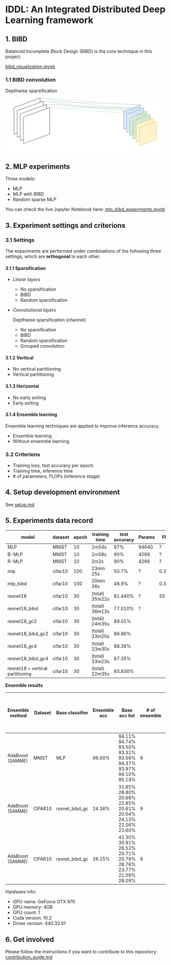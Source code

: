 # IDDL: An Integrated Distributed Deep Learning framework

## 1. BIBD

Balanced Incomplete Block Design (BIBD) is the core technique in this project.

[bibd_visualization.ipynb](https://nbviewer.jupyter.org/github/iid2019/iddl/blob/master/bibd/bibd_visualization.ipynb)

### 1.1 BIBD convolution

Depthwise sparsification

![BIBD convolution](./figure/bibd_convolution.png)

## 2. MLP experiments

Three models:
- MLP
- MLP with BIBD
- Random sparse MLP

You can check the live Jupyter Notebook here: [mlp_bibd_experiments.ipynb](https://nbviewer.jupyter.org/github/DerekDick/iid2019-final-project/blob/master/mlp/mlp_bibd_experiments.ipynb)

## 3. Experiment settings and criterions

### 3.1 Settings

The experiments are performed under combinations of the following three settings, which are **orthogonal** to each other.

#### 3.1.1 Sparsification

- _Linear layers_

    - No sparsification
    - BIBD
    - Random sparsification

- _Convolutional layers_

    Depthwise sparsification (channel)
    
    - No sparsification
    - BIBD
    - Random sparsification
    - Grouped convolution

#### 3.1.2 Vertical

- No vertical partitioning
- Vertical partitioning

#### 3.1.3 Horizontal

- No early exiting
- Early exiting

#### 3.1.4 Ensemble learning

Ensemble learning techniques are applied to improve inference accuracy.

- Ensemble learning
- Without ensemble learning

### 3.2 Criterions

- Training loss, test accuracy per epoch
- Training time, inference time
- \# of parameters, FLOPs (inference stage)

## 4. Setup development environment

See [setup.md](./setup.md)

## 5. Experiments data record

| model | dataset | epoch | training time | test accuracy | Params | FLOPs |
|---|---|---|---|---|---|---|
| MLP | MNIST | 10 | 1m54s | 97% | 94640 | ? |
| B-MLP | MNIST | 10 | 1m58s | 90% | 4266 | ? |
| R-MLP | MNIST | 10 | 2m2s | 90% | 4266 | ? |
| mlp | cifar10 | 100 | 23min 25s | 50.7% | ? | 0.31M |
| mlp_bibd | cifar10 | 100 | 20min 36s | 48.9% | ? | 0.30M |
| resnet18 | cifar10 | 30 | (total) 35m22s | 81.440% | ? | 557.89M |
| resnet18_bibd | cifar10 | 30 | (total) 36m13s | 77.010% | ? |
| resnet18_gc2 | cifar10 | 30 | (total) 24m35s | 89.01% | | |
| resnet18_bibd_gc2 | cifar10 | 30 | (total) 33m20s | 86.86% | | |
| resnet18_gc4 | cifar10 | 30 | (total) 23m30s | 88.38% | | |
| resnet18_bibd_gc4 | cifar10| 30 | (total) 33m23s | 87.35% | | |
| resnet18 + vertical partitioning | cifar10 | 30 | (total) 22m35s | 83.830% |  |  |

**Ensemble results**

| Ensemble method | Dataset | Base classifier | Ensemble acc | Base acc list | # of ensemble | # of epoch <br> (for training single base classifier) |
|---|---|---|---|---|---|---|
| AdaBoost (SAMME) | MNIST | MLP | 96.00% | 94.11%<br>94.74%<br>93.50%<br>93.31%<br>93.56%<br>94.37%<br>93.97%<br>94.10%<br>95.19% | 9 | 1 |
| AdaBoost (SAMME) | CIFAR10 | resnet_bibd_gc | 24.36% | 31.85%<br>28.80%<br>20.68%<br>22.85%<br>20.61%<br>20.04%<br>24.13%<br>22.06%<br>23.60% | 9 | 1 |
| AdaBoost (SAMME) | CIFAR10 | resnet_bibd_gc | 26.15% | 41.30%<br>30.91%<br>28.52%<br>20.71%<br>20.79%<br>28.76%<br>23.77%<br>21.09%<br>28.09% | 9 | 3 |

Hardware info:
- GPU name: GeForce GTX 970
- GPU memory: 4GB
- GPU count: 1
- Cuda version: 10.2
- Driver version: 440.33.01

## 6. Get involved

Please follow the instructions if you want to contribute to this repository: [contribution_guide.md](./contribution_guide.md)

